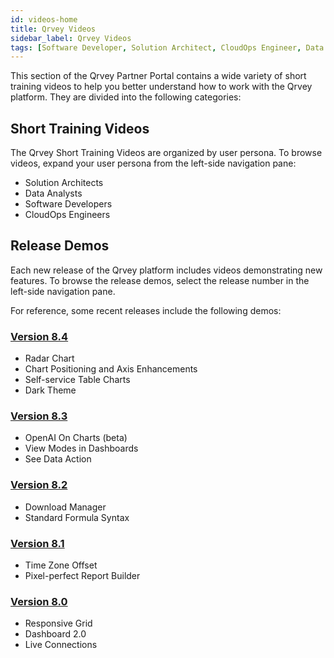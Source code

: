 ```yaml
---
id: videos-home
title: Qrvey Videos
sidebar_label: Qrvey Videos
tags: [Software Developer, Solution Architect, CloudOps Engineer, Data Analyst]
---
```


This section of the Qrvey Partner Portal contains a wide variety of short training videos to help you better understand how to work with the Qrvey platform. They are divided into the following categories: 

## Short Training Videos
The Qrvey Short Training Videos are organized by user persona. To browse videos, expand your user persona from the left-side navigation pane:
* Solution Architects
* Data Analysts
* Software Developers
* CloudOps Engineers

## Release Demos
Each new release of the Qrvey platform includes videos demonstrating new features. To browse the release demos, select the release number in the left-side navigation pane. 

For reference, some recent releases include the following demos:

### [Version 8.4](./release/version-8.4.md)
* Radar Chart
* Chart Positioning and Axis Enhancements
* Self-service Table Charts
* Dark Theme

### [Version 8.3](./release/version-8.3.md)
* OpenAI On Charts (beta)
* View Modes in Dashboards
* See Data Action

### [Version 8.2](./release/version-8.2.md)
* Download Manager
* Standard Formula Syntax

### [Version 8.1](./release/version-8.1.md)
* Time Zone Offset
* Pixel-perfect Report Builder

### [Version 8.0](./release/version-8.0.md)
* Responsive Grid
* Dashboard 2.0
* Live Connections